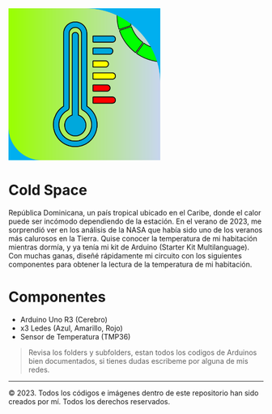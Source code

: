 <img src="MEDIA/PATCH.png" width="300">

# Cold Space

República Dominicana, un país tropical ubicado en el Caribe, donde el calor puede ser incómodo dependiendo de la estación. En el verano de 2023, me sorprendió ver en los análisis de la NASA que había sido uno de los veranos más calurosos en la Tierra. Quise conocer la temperatura de mi habitación mientras dormía, y ya tenía mi kit de Arduino (Starter Kit Multilanguage). Con muchas ganas, diseñé rápidamente mi circuito con los siguientes componentes para obtener la lectura de la temperatura de mi habitación.

# Componentes
- Arduino Uno R3 (Cerebro)
- x3 Ledes (Azul, Amarillo, Rojo)
- Sensor de Temperatura (TMP36)

> Revisa los folders y subfolders, estan todos los codigos de Arduinos bien documentados, si tienes dudas escribeme por alguna de mis redes.

---

© 2023. Todos los códigos e imágenes dentro de este repositorio han sido creados por mí. Todos los derechos reservados.
